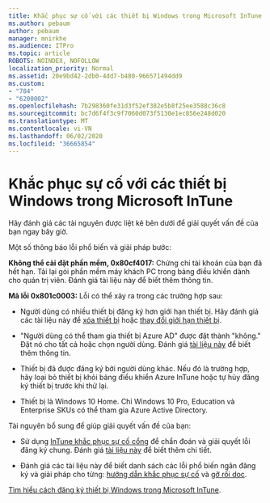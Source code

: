 ```yaml
---
title: Khắc phục sự cố với các thiết bị Windows trong Microsoft InTune
ms.author: pebaum
author: pebaum
manager: mnirkhe
ms.audience: ITPro
ms.topic: article
ROBOTS: NOINDEX, NOFOLLOW
localization_priority: Normal
ms.assetid: 20e9bd42-2db0-4dd7-b480-966571494dd9
ms.custom:
- "784"
- "6200002"
ms.openlocfilehash: 7b298360fe31d3f52ef382e5b8f25ee3588c36c8
ms.sourcegitcommit: bc7d6f4f3c9f7060d073f5130e1ec856e248d020
ms.translationtype: MT
ms.contentlocale: vi-VN
ms.lasthandoff: 06/02/2020
ms.locfileid: "36665854"
---
```

# <a name="troubleshoot-issues-with-enrolling-windows-devices-in-microsoft-intune"></a>Khắc phục sự cố với các thiết bị Windows trong Microsoft InTune

Hãy đánh giá các tài nguyên được liệt kê bên dưới để giải quyết vấn đề của bạn ngay bây giờ.
  
Một số thông báo lỗi phổ biến và giải pháp bước:
  
 **Không thể cài đặt phần mềm, 0x80cf4017:** Chứng chỉ tài khoản của bạn đã hết hạn. Tải lại gói phần mềm máy khách PC trong bảng điều khiển dành cho quản trị viên. Đánh giá tài liệu này để biết thêm thông tin.
  
 **Mã lỗi 0x801c0003:** Lỗi có thể xảy ra trong các trường hợp sau:
  
-  Người dùng có nhiều thiết bị đăng ký hơn giới hạn thiết bị. Hãy đánh giá các tài liệu này để [xóa thiết bị](https://docs.microsoft.com/intune/devices-wipe) hoặc [thay đổi giới hạn thiết bị](https://docs.microsoft.com/intune/enrollment-restrictions-set#set-device-limit-restrictions).

-  "Người dùng có thể tham gia thiết bị Azure AD" được đặt thành "không." Đặt nó cho tất cả hoặc chọn người dùng. Đánh giá [tài liệu này](https://docs.microsoft.com/azure/active-directory/device-management-azure-portal#configure-device-settings) để biết thêm thông tin.

-  Thiết bị đã được đăng ký bởi người dùng khác. Nếu đó là trường hợp, hãy loại bỏ thiết bị khỏi bảng điều khiển Azure InTune hoặc tự hủy đăng ký thiết bị trước khi thử lại.

-  Thiết bị là Windows 10 Home. Chỉ Windows 10 Pro, Education và Enterprise SKUs có thể tham gia Azure Active Directory.

Tài nguyên bổ sung để giúp giải quyết vấn đề của bạn:
  
-  Sử dụng [InTune khắc phục sự cố cổng](https://devicemanagement.microsoft.com/#blade/Microsoft_Intune_DeviceSettings/TroubleshootBlade) để chẩn đoán và giải quyết lỗi đăng ký chung. Đánh giá [tài liệu này](https://docs.microsoft.com/intune/help-desk-operators) để biết thêm chi tiết.

-  Đánh giá các tài liệu này để biết danh sách các lỗi phổ biến ngăn đăng ký và giải pháp cho từng: [hướng dẫn khắc phục sự cố](https://support.microsoft.com/help/4089533/troubleshooting-windows-device-enrollment-problems-in-microsoft-intune) và [gỡ rối doc](https://docs.microsoft.com/intune-classic/troubleshoot/troubleshoot-device-enrollment-in-intune).

[Tìm hiểu cách đăng ký thiết bị Windows trong Microsoft InTune](https://docs.microsoft.com/intune/windows-enroll).
